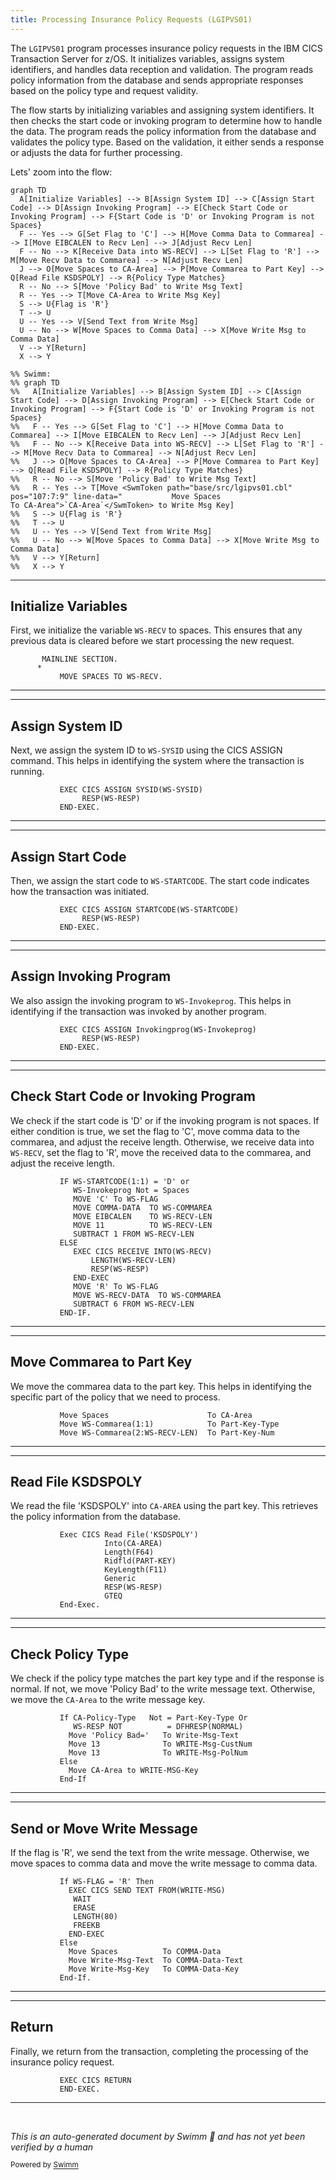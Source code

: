 ```yaml
---
title: Processing Insurance Policy Requests (LGIPVS01)
---
```

The <SwmToken path="base/src/lgipvs01.cbl" pos="13:6:6" line-data="       PROGRAM-ID. LGIPVS01.">`LGIPVS01`</SwmToken> program processes insurance policy requests in the IBM CICS Transaction Server for z/OS. It initializes variables, assigns system identifiers, and handles data reception and validation. The program reads policy information from the database and sends appropriate responses based on the policy type and request validity.

The flow starts by initializing variables and assigning system identifiers. It then checks the start code or invoking program to determine how to handle the data. The program reads the policy information from the database and validates the policy type. Based on the validation, it either sends a response or adjusts the data for further processing.

Lets' zoom into the flow:

```mermaid
graph TD
  A[Initialize Variables] --> B[Assign System ID] --> C[Assign Start Code] --> D[Assign Invoking Program] --> E[Check Start Code or Invoking Program] --> F{Start Code is 'D' or Invoking Program is not Spaces}
  F -- Yes --> G[Set Flag to 'C'] --> H[Move Comma Data to Commarea] --> I[Move EIBCALEN to Recv Len] --> J[Adjust Recv Len]
  F -- No --> K[Receive Data into WS-RECV] --> L[Set Flag to 'R'] --> M[Move Recv Data to Commarea] --> N[Adjust Recv Len]
  J --> O[Move Spaces to CA-Area] --> P[Move Commarea to Part Key] --> Q[Read File KSDSPOLY] --> R{Policy Type Matches}
  R -- No --> S[Move 'Policy Bad' to Write Msg Text]
  R -- Yes --> T[Move CA-Area to Write Msg Key]
  S --> U{Flag is 'R'}
  T --> U
  U -- Yes --> V[Send Text from Write Msg]
  U -- No --> W[Move Spaces to Comma Data] --> X[Move Write Msg to Comma Data]
  V --> Y[Return]
  X --> Y

%% Swimm:
%% graph TD
%%   A[Initialize Variables] --> B[Assign System ID] --> C[Assign Start Code] --> D[Assign Invoking Program] --> E[Check Start Code or Invoking Program] --> F{Start Code is 'D' or Invoking Program is not Spaces}
%%   F -- Yes --> G[Set Flag to 'C'] --> H[Move Comma Data to Commarea] --> I[Move EIBCALEN to Recv Len] --> J[Adjust Recv Len]
%%   F -- No --> K[Receive Data into WS-RECV] --> L[Set Flag to 'R'] --> M[Move Recv Data to Commarea] --> N[Adjust Recv Len]
%%   J --> O[Move Spaces to CA-Area] --> P[Move Commarea to Part Key] --> Q[Read File KSDSPOLY] --> R{Policy Type Matches}
%%   R -- No --> S[Move 'Policy Bad' to Write Msg Text]
%%   R -- Yes --> T[Move <SwmToken path="base/src/lgipvs01.cbl" pos="107:7:9" line-data="           Move Spaces                      To CA-Area">`CA-Area`</SwmToken> to Write Msg Key]
%%   S --> U{Flag is 'R'}
%%   T --> U
%%   U -- Yes --> V[Send Text from Write Msg]
%%   U -- No --> W[Move Spaces to Comma Data] --> X[Move Write Msg to Comma Data]
%%   V --> Y[Return]
%%   X --> Y
```

<SwmSnippet path="/base/src/lgipvs01.cbl" line="75">

---

## Initialize Variables

First, we initialize the variable <SwmToken path="base/src/lgipvs01.cbl" pos="77:7:9" line-data="           MOVE SPACES TO WS-RECV.">`WS-RECV`</SwmToken> to spaces. This ensures that any previous data is cleared before we start processing the new request.

```cobol
       MAINLINE SECTION.
      *
           MOVE SPACES TO WS-RECV.
```

---

</SwmSnippet>

<SwmSnippet path="/base/src/lgipvs01.cbl" line="79">

---

## Assign System ID

Next, we assign the system ID to <SwmToken path="base/src/lgipvs01.cbl" pos="79:9:11" line-data="           EXEC CICS ASSIGN SYSID(WS-SYSID)">`WS-SYSID`</SwmToken> using the CICS ASSIGN command. This helps in identifying the system where the transaction is running.

```cobol
           EXEC CICS ASSIGN SYSID(WS-SYSID)
                RESP(WS-RESP)
           END-EXEC.
```

---

</SwmSnippet>

<SwmSnippet path="/base/src/lgipvs01.cbl" line="83">

---

## Assign Start Code

Then, we assign the start code to <SwmToken path="base/src/lgipvs01.cbl" pos="83:9:11" line-data="           EXEC CICS ASSIGN STARTCODE(WS-STARTCODE)">`WS-STARTCODE`</SwmToken>. The start code indicates how the transaction was initiated.

```cobol
           EXEC CICS ASSIGN STARTCODE(WS-STARTCODE)
                RESP(WS-RESP)
           END-EXEC.
```

---

</SwmSnippet>

<SwmSnippet path="/base/src/lgipvs01.cbl" line="87">

---

## Assign Invoking Program

We also assign the invoking program to <SwmToken path="base/src/lgipvs01.cbl" pos="87:9:11" line-data="           EXEC CICS ASSIGN Invokingprog(WS-Invokeprog)">`WS-Invokeprog`</SwmToken>. This helps in identifying if the transaction was invoked by another program.

```cobol
           EXEC CICS ASSIGN Invokingprog(WS-Invokeprog)
                RESP(WS-RESP)
           END-EXEC.
```

---

</SwmSnippet>

<SwmSnippet path="/base/src/lgipvs01.cbl" line="90">

---

## Check Start Code or Invoking Program

We check if the start code is 'D' or if the invoking program is not spaces. If either condition is true, we set the flag to 'C', move comma data to the commarea, and adjust the receive length. Otherwise, we receive data into <SwmToken path="base/src/lgipvs01.cbl" pos="94:7:9" line-data="              MOVE EIBCALEN    TO WS-RECV-LEN">`WS-RECV`</SwmToken>, set the flag to 'R', move the received data to the commarea, and adjust the receive length.

```cobol
           IF WS-STARTCODE(1:1) = 'D' or
              WS-Invokeprog Not = Spaces
              MOVE 'C' To WS-FLAG
              MOVE COMMA-DATA  TO WS-COMMAREA
              MOVE EIBCALEN    TO WS-RECV-LEN
              MOVE 11          TO WS-RECV-LEN
              SUBTRACT 1 FROM WS-RECV-LEN
           ELSE
              EXEC CICS RECEIVE INTO(WS-RECV)
                  LENGTH(WS-RECV-LEN)
                  RESP(WS-RESP)
              END-EXEC
              MOVE 'R' To WS-FLAG
              MOVE WS-RECV-DATA  TO WS-COMMAREA
              SUBTRACT 6 FROM WS-RECV-LEN
           END-IF.
```

---

</SwmSnippet>

<SwmSnippet path="/base/src/lgipvs01.cbl" line="107">

---

## Move Commarea to Part Key

We move the commarea data to the part key. This helps in identifying the specific part of the policy that we need to process.

```cobol
           Move Spaces                      To CA-Area
           Move WS-Commarea(1:1)            To Part-Key-Type
           Move WS-Commarea(2:WS-RECV-LEN)  To Part-Key-Num
```

---

</SwmSnippet>

<SwmSnippet path="/base/src/lgipvs01.cbl" line="111">

---

## Read File KSDSPOLY

We read the file 'KSDSPOLY' into <SwmToken path="base/src/lgipvs01.cbl" pos="112:3:5" line-data="                     Into(CA-AREA)">`CA-AREA`</SwmToken> using the part key. This retrieves the policy information from the database.

```cobol
           Exec CICS Read File('KSDSPOLY')
                     Into(CA-AREA)
                     Length(F64)
                     Ridfld(PART-KEY)
                     KeyLength(F11)
                     Generic
                     RESP(WS-RESP)
                     GTEQ
           End-Exec.
```

---

</SwmSnippet>

<SwmSnippet path="/base/src/lgipvs01.cbl" line="121">

---

## Check Policy Type

We check if the policy type matches the part key type and if the response is normal. If not, we move 'Policy Bad' to the write message text. Otherwise, we move the <SwmToken path="base/src/lgipvs01.cbl" pos="127:3:5" line-data="             Move CA-Area to WRITE-MSG-Key">`CA-Area`</SwmToken> to the write message key.

```cobol
           If CA-Policy-Type   Not = Part-Key-Type Or
              WS-RESP NOT          = DFHRESP(NORMAL)
             Move 'Policy Bad='   To Write-Msg-Text
             Move 13              To WRITE-Msg-CustNum
             Move 13              To WRITE-Msg-PolNum
           Else
             Move CA-Area to WRITE-MSG-Key
           End-If
```

---

</SwmSnippet>

<SwmSnippet path="/base/src/lgipvs01.cbl" line="130">

---

## Send or Move Write Message

If the flag is 'R', we send the text from the write message. Otherwise, we move spaces to comma data and move the write message to comma data.

```cobol
           If WS-FLAG = 'R' Then
             EXEC CICS SEND TEXT FROM(WRITE-MSG)
              WAIT
              ERASE
              LENGTH(80)
              FREEKB
             END-EXEC
           Else
             Move Spaces          To COMMA-Data
             Move Write-Msg-Text  To COMMA-Data-Text
             Move Write-Msg-Key   To COMMA-Data-Key
           End-If.
```

---

</SwmSnippet>

<SwmSnippet path="/base/src/lgipvs01.cbl" line="143">

---

## Return

Finally, we return from the transaction, completing the processing of the insurance policy request.

```cobol
           EXEC CICS RETURN
           END-EXEC.
```

---

</SwmSnippet>

&nbsp;

*This is an auto-generated document by Swimm 🌊 and has not yet been verified by a human*

<SwmMeta version="3.0.0" repo-id="Z2l0aHViJTNBJTNBY2ljcy1nZW5hcHAtZGVtby1wbmMlM0ElM0FTd2ltbS1EZW1v" repo-name="cics-genapp-demo-pnc"><sup>Powered by [Swimm](/)</sup></SwmMeta>
